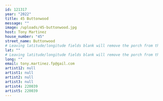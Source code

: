 ```yaml
---
id: 121317
year: "2022"
title: 45 Buttonwood
message: ""
image: /uploads/45-buttonwood.jpg
host: Tony Martinez
house_number: "45"
street_name: Buttonwood
# Leaving latitude/longitude fields blank will remove the porch from the Porchfest map.
lat: ""
# Leaving latitude/longitude fields blank will remove the porch from the Porchfest map.
long: ""
email: tony.martinez.fp@gail.com
artist12: null
artist1: null
artist2: null
artist3: null
artist4: 220039
artist5: 220039
---
```

